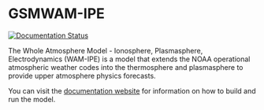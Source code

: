 # GSMWAM-IPE

[![Documentation Status][rtd-badge]][rtd-link]

The Whole Atmosphere Model - Ionosphere, Plasmasphere, Electrodynamics (WAM-IPE) is
a model that extends the NOAA operational atmospheric weather codes into the thermosphere
and plasmasphere to provide upper atmosphere physics forecasts.

You can visit the [documentation website](https://swqu-gsmwam-ipe.readthedocs.io/en/latest) for information on how to build and run the model.

[rtd-badge]: https://readthedocs.org/projects/swqu-gsmwam-ipe/badge/?version=latest
[rtd-link]: https://swqu-gsmwam-ipe.readthedocs.io/en/latest/?badge=latest